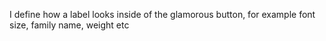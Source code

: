 I define how a label looks inside of the glamorous button, for example font size, family name, weight etc
